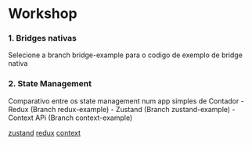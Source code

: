 # Workshop

### 1. Bridges nativas
 Selecione a branch bridge-example para o codigo de exemplo de bridge nativa

### 2. State Management
  Comparativo entre os state management  num app simples de Contador
    - Redux (Branch redux-example)
    - Zustand (Branch zustand-example)
    - Context APi (Branch context-example)

[zustand](https://github.com/react-spring/zustand)
[redux](https://redux.js.org/)
[context](https://pt-br.reactjs.org/docs/context.html)
